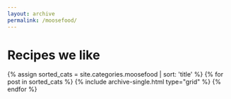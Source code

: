 ```yaml
---
layout: archive
permalink: /moosefood/
---
```


# Recipes we like

<div class="tiles">
{% assign sorted_cats = site.categories.moosefood | sort: 'title' %}
{% for post in sorted_cats %}
  {% include archive-single.html type="grid" %}
{% endfor %}
</div><!-- /.tiles -->
